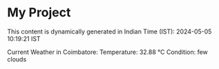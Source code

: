 # My Project

This content is dynamically generated in Indian Time (IST): 2024-05-05 10:19:21 IST


Current Weather in Coimbatore:
Temperature: 32.88 °C
Condition: few clouds
